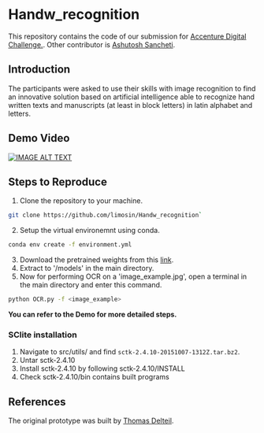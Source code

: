 # Handw_recognition
This repository contains the code of our submission for [Accenture Digital Challenge.](https://www.hackerearth.com/challenges/hackathon/accenture-imagesing/). Other contributor is [Ashutosh Sancheti](https://www.linkedin.com/in/ashutosh-sancheti-852b77177/?lipi=urn%3Ali%3Apage%3Ad_flagship3_search_srp_top%3BVOKLProtS%2B%2BxjPnIAH%2BHDA%3D%3D&licu=urn%3Ali%3Acontrol%3Ad_flagship3_search_srp_top-search_srp_result&lici=uUoyQDHLSLCG2Y1bUsnGrg%3D%3D).

## Introduction
The participants were asked to use their skills with image recognition to find an innovative solution based on artificial intelligence able to recognize hand written texts and manuscripts (at least in block letters) in latin alphabet and letters.

## Demo Video
[![IMAGE ALT TEXT](http://img.youtube.com/vi/QrRokLO14is/0.jpg)](http://www.youtube.com/watch?v=QrRokLO14is "Handwritten Text Recognition")

## Steps to Reproduce
1. Clone the repository to your machine.
```bash 
git clone https://github.com/limosin/Handw_recognition`
```
2. Setup the virtual environemnt using conda. 
```bash
conda env create -f environment.yml
```
3. Download the pretrained weights from this [link](https://drive.google.com/open?id=1xxsuQoYfZbG4nJfRMznl7jdcWIvRAWOR).
4. Extract to '/models' in the main directory.
5. Now for performing OCR on a 'image_example.jpg', open a terminal in the main directory and enter this command.
```bash
python OCR.py -f <image_example>
```
__You can refer to the Demo for more detailed steps.__

### SClite installation
1) Navigate to src/utils/ and find `sctk-2.4.10-20151007-1312Z.tar.bz2`. 
3) Untar sctk-2.4.10
4) Install sctk-2.4.10 by following sctk-2.4.10/INSTALL
5) Check sctk-2.4.10/bin contains built programs

## References
The original prototype was built by [Thomas Delteil](https://github.com/ThomasDelteil).
